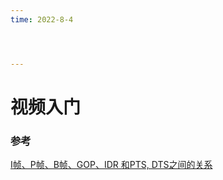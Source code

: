 ```yaml
---
time: 2022-8-4




---
```

# 视频入门



### 参考

[I帧、P帧、B帧、GOP、IDR 和PTS, DTS之间的关系 ](https://www.cnblogs.com/yongdaimi/p/10676309.html)


